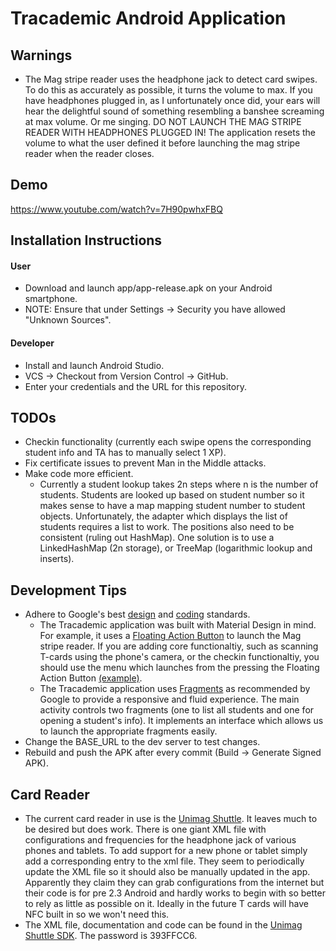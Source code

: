 # Tracademic Android Application

## Warnings
- The Mag stripe reader uses the headphone jack to detect card swipes. To do this as accurately as possible, it turns the volume to max. If you have headphones plugged in, as I unfortunately once did, your ears will hear the delightful sound of something resembling a banshee screaming at max volume. Or me singing. DO NOT LAUNCH THE MAG STRIPE READER WITH HEADPHONES PLUGGED IN! The application resets the volume to what the user defined it before launching the mag stripe reader when the reader closes.

## Demo
https://www.youtube.com/watch?v=7H90pwhxFBQ

## Installation Instructions

#### User
- Download and launch app/app-release.apk on your Android smartphone. 
- NOTE: Ensure that under Settings -> Security you have allowed "Unknown Sources".

#### Developer
- Install and launch Android Studio.
- VCS -> Checkout from Version Control -> GitHub.
- Enter your credentials and the URL for this repository.


## TODOs
- Checkin functionality (currently each swipe opens the corresponding student info and TA has to manually select 1 XP).
- Fix certificate issues to prevent Man in the Middle attacks.
- Make code more efficient.
  - Currently a student lookup takes 2n steps where n is the number of students. Students are looked up based on student number so it makes sense to have a map mapping student number to student objects. Unfortunately, the adapter which displays the list of students requires a list to work. The positions also need to be consistent (ruling out HashMap). One solution is to use a LinkedHashMap (2n storage), or TreeMap (logarithmic lookup and inserts).


## Development Tips
- Adhere to Google's best [design](http://developer.android.com/design/index.html) and [coding](http://developer.android.com/index.html) standards.
  - The Tracademic application was built with Material Design in mind. For example, it uses a [Floating Action Button](https://www.google.com/design/spec/components/buttons-floating-action-button.html) to launch the Mag stripe reader. If you are adding core functionaltiy, such as scanning T-cards using the phone's camera, or the checkin functionaltiy, you should use the menu which launches from the pressing the Floating Action Button [(example)](https://material-design.storage.googleapis.com/publish/material_v_4/material_ext_publish/0B6GnvA6rl3tYWEZGZFBuc1RxMEk/components_fab_flyouts_do.png).
  - The Tracademic application uses [Fragments](http://developer.android.com/guide/components/fragments.html) as recommended by Google to provide a responsive and fluid experience. The main activity controls two fragments (one to list all students and one for opening a student's info). It implements an interface which allows us to launch the appropriate fragments easily.
- Change the BASE_URL to the dev server to test changes.
- Rebuild and push the APK after every commit (Build -> Generate Signed APK).

## Card Reader
- The current card reader in use is the [Unimag Shuttle](http://www.idtechproducts.com/products/mobile-readers/141.html). It leaves much to be desired but does work. There is one giant XML file with configurations and frequencies for the headphone jack of various phones and tablets. To add support for a new phone or tablet simply add a corresponding entry to the xml file. They seem to periodically update the XML file so it should also be manually updated in the app. Apparently they claim they can grab configurations from the internet but their code is for pre 2.3 Android and hardly works to begin with so better to rely as little as possible on it. Ideally in the future T cards will have NFC built in so we won't need this.
- The XML file, documentation and code can be found in the [Unimag Shuttle SDK](http://sdk.idtechproducts.com/sdk_info.asp). The password is 393FFCC6.
